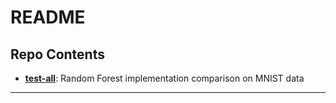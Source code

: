 README
================

<!-- README.md is generated from README.Rmd. Please edit that file -->

## Repo Contents

  - [**test-all**](test-all.html): Random Forest implementation
    comparison on MNIST data

-----
